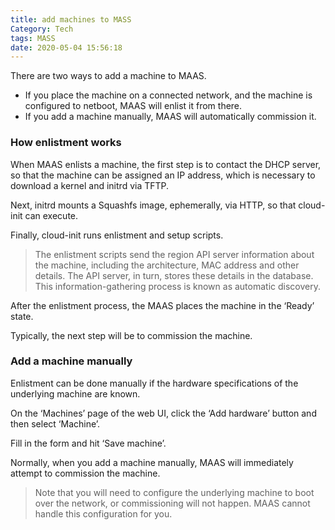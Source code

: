 ```yaml
---
title: add machines to MASS
Category: Tech
tags: MASS
date: 2020-05-04 15:56:18
---
```

There are two ways to add a machine to MAAS.
* If you place the machine on a connected network, and the machine is configured to netboot, MAAS will enlist it from there. 
* If you add a machine manually, MAAS will automatically commission it. 

### How enlistment works
When MAAS enlists a machine, the first step is to contact the DHCP server, so that the machine can be assigned an IP address, which is necessary to download a kernel and initrd via TFTP.

Next, initrd mounts a Squashfs image, ephemerally, via HTTP, so that cloud-init can execute.

Finally, cloud-init runs enlistment and setup scripts.

> The enlistment scripts send the region API server information about the machine, including the architecture, MAC address and other details. The API server, in turn, stores these details in the database. This information-gathering process is known as automatic discovery.

After the enlistment process, the MAAS places the machine in the ‘Ready’ state.

Typically, the next step will be to commission the machine. 

### Add a machine manually
Enlistment can be done manually if the hardware specifications of the underlying machine are known.

On the ‘Machines’ page of the web UI, click the ‘Add hardware’ button and then select ‘Machine’.

Fill in the form and hit ‘Save machine’.

Normally, when you add a machine manually, MAAS will immediately attempt to commission the machine.
>  Note that you will need to configure the underlying machine to boot over the network, or commissioning will not happen. MAAS cannot handle this configuration for you. 
